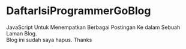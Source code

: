 # DaftarIsiProgrammerGoBlog
JavaScript Untuk Menempatkan Berbagai Postingan Ke dalam Sebuah Laman Blog.<br>
Blog ini sudah saya hapus. Thanks
